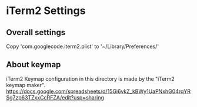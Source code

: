 # iTerm2 Settings

## Overall settings
Copy 'com.googlecode.iterm2.plist' to '~/Library/Preferences/'

## About keymap
iTerm2 Keymap configuration in this directory is made by the "iTerm2 keymap maker".
https://docs.google.com/spreadsheets/d/15Gi6vkZ_kBWy1UaPNxhG04rqYRSg7zp63TZxxCcRFZA/edit?usp=sharing
